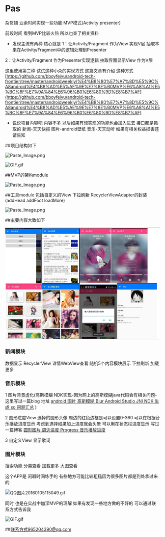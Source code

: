 # Pas
杂货铺 业余时间实现一些功能   MVP模式(Activity presenter)

前段时间 看到MVP比较火热 所以也查了相关资料
- 发现主流有两种 核心就是
1：让Activity/Fragment 作为View 实现V层 抽取本来在Activity/Fragment中的逻辑处理到Presenter

2：让Activity/Fragment 作为Presenter实现逻辑  抽取界面显示View 作为V层

这里使用第二种 试试这种小众的实现方式
这篇文章有介绍 这种方式
[https://github.com/bboyfeiyu/android-tech-frontier/tree/master/androidweekly/%E4%B8%80%E7%A7%8D%E5%9C%A8android%E4%B8%AD%E5%AE%9E%E7%8E%B0MVP%E6%A8%A1%E5%BC%8F%E7%9A%84%E6%96%B0%E6%80%9D%E8%B7%AF](https://github.com/bboyfeiyu/android-tech-frontier/tree/master/androidweekly/%E4%B8%80%E7%A7%8D%E5%9C%A8android%E4%B8%AD%E5%AE%9E%E7%8E%B0MVP%E6%A8%A1%E5%BC%8F%E7%9A%84%E6%96%B0%E6%80%9D%E8%B7%AF)

- 说说项目内容吧 内容不多 以后如果有想实现的功能也会加入进去 
 接口都是抓取的 新闻-天天快报 图片-android壁纸 音乐-天天动听  如果有相关权益损害还请告知 

##项目结构如下 

![Paste_Image.png](http://upload-images.jianshu.io/upload_images/831873-57b97712144e8b3a.png?imageMogr2/auto-orient/strip%7CimageView2/2/w/1240)

![GIF.gif](https://github.com/Daemon1993/Pas/blob/master/pics/GIF.gif)


##MVP的架构module

![Paste_Image.png](http://upload-images.jianshu.io/upload_images/831873-8cd2104c2a47c9ac.png?imageMogr2/auto-orient/strip%7CimageView2/2/w/1240)


##工具module 包括自定义的View 下拉刷新 RecyclerViewAdapter的封装(addHead addFoot loadMore) 

![Paste_Image.png](http://upload-images.jianshu.io/upload_images/831873-76bcef9ad9f80dfa.png?imageMogr2/auto-orient/strip%7CimageView2/2/w/1240)


##主要内容大致如下

![Paste_Image.png](https://github.com/Daemon1993/Pas/blob/master/pics/big1.jpg)

### 新闻模块 

数据显示 RecyclerView 详情WebView查看 随机5个内容模块展示  下拉刷新 加载更多 

### 音乐模块 

1 图片背景虚化(高斯模糊 NDK实现-因为网上的高斯模糊java代码会有相关问题-这里写过一篇blog 地址  [android 图片 高斯模糊 Blur Android Studio JNI NDK 生成 so 问题汇总](http://www.jianshu.com/p/d3ab6de52712) ) 

2 圆形进度View 选择的圆形头像 周边的红色边框是可以设置0-360 可以在根据音乐播放进度显示 考虑到选择如果加上进度就会头晕 可以用在状态栏进度显示 写过一篇博客 
[圆形图片 周边进度 Progress 音乐播放进度](http://www.jianshu.com/p/d86dd3a37941)

3 自定义View 显示歌词  

### 图片模块

搜索功能 分类查看 加载更多 大图查看 

这个APP是 闲暇时间练手的 有些地方可能比较粗糙因为很多图片都是到处拿过来的
 
![QQ图片20160105115049.gif](http://upload-images.jianshu.io/upload_images/831873-4a6b1623755aaac4.gif?imageMogr2/auto-orient/strip)

同时 也是在实战中加深MVP的理解 如果有发现一些地方做的不好的 可以通过联系方式告诉我  

![GIF.gif](https://github.com/Daemon1993/Pas/blob/master/pics/GIF.gif)

##联系方式965204390@qq.com
